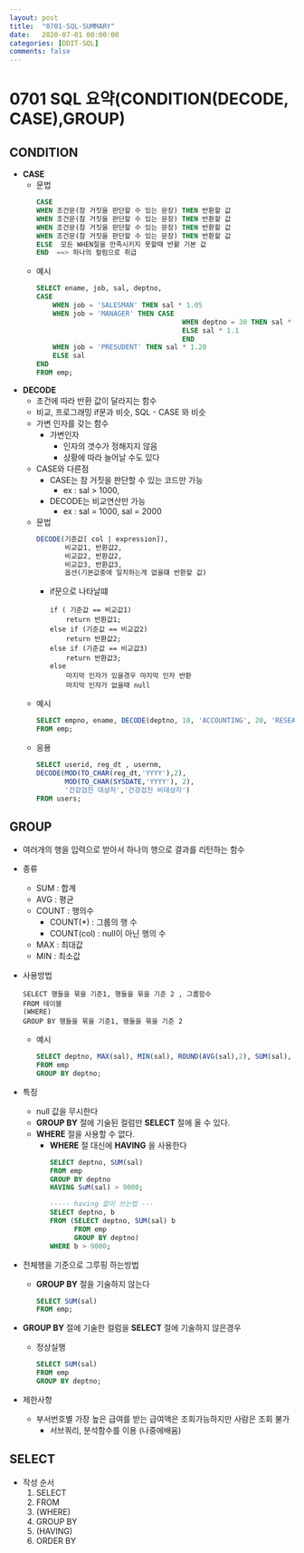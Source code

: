 ```yaml
---
layout: post
title:  "0701-SQL-SUMMARY"
date:   2020-07-01 00:00:00
categories: [DDIT-SQL]
comments: false
---
```


# 0701 SQL 요약(CONDITION(DECODE, CASE),GROUP)

## CONDITION
- __CASE__
    - 문법
        ```sql
        CASE
        WHEN 조건문(참 거짓을 판단할 수 있는 문장) THEN 반환할 값
        WHEN 조건문(참 거짓을 판단할 수 있는 문장) THEN 반환할 값
        WHEN 조건문(참 거짓을 판단할 수 있는 문장) THEN 반환할 값
        WHEN 조건문(참 거짓을 판단할 수 있는 문장) THEN 반환할 값
        ELSE  모든 WHEN절을 만족시키지 못할때 반활 기본 값
        END  ==> 하나의 컬럼으로 취급
        ```
    - 예시
        ```sql
        SELECT ename, job, sal, deptno,
        CASE
            WHEN job = 'SALESMAN' THEN sal * 1.05
            WHEN job = 'MANAGER' THEN CASE
                                            WHEN deptno = 30 THEN sal * 1.5
                                            ELSE sal * 1.1
                                            END
            WHEN job = 'PRESUDENT' THEN sal * 1.20
            ELSE sal
        END
        FROM emp;
        ```
- __DECODE__
    - 조건에 따라 반환 값이 달라지는 함수
    - 비교, 프로그래밍 if문과 비슷, SQL - CASE 와 비슷
    - 가변 인자를 갖는 함수
        - 가변인자
            - 인자의 갯수가 정해지지 않음
            - 상황에 따라 늘어날 수도 있다
    - CASE와 다른점
        - CASE는 참 거짓을 판단할 수 있는 코드만 가능
            - ex : sal > 1000, 
        - DECODE는 비교연산만 가능
            - ex : sal = 1000, sal = 2000
    - 문법
        ```sql
        DECODE(기준값[ col | expression]),
               비교값1, 반환값2,
               비교값2, 반환값2,
               비교값3, 반환값3,
               옵션(기본값중에 일치하는게 없을떄 반환할 값)
        ```
        - if문으로 나타날떄
            ```
            if ( 기준값 == 비교값1)
                return 반환값1;
            else if (기준값 == 비교값2)
                return 반환값2;
            else if (기준값 == 비교값3)
                return 반환값3;
            else
                마지막 인자가 있을경우 마지막 인자 반환
                마지막 인자가 없을때 null
            ```
    - 예시
        ```sql
        SELECT empno, ename, DECODE(deptno, 10, 'ACCOUNTING', 20, 'RESEARCB', 30, 'SALES', 40, 'OPERATLONS', 'DDIT')
        FROM emp;
        ```
    - 응용
        ```sql
        SELECT userid, reg_dt , usernm,
        DECODE(MOD(TO_CHAR(reg_dt,'YYYY'),2),
               MOD(TO_CHAR(SYSDATE,'YYYY'), 2), 
               '건강검진 대상자','건강검진 비대상자') 
        FROM users;
        ```

## GROUP
- 여러개의 행을 입력으로 받아서 하나의 행으로 결과를 리턴하는 함수
- 종류
    - SUM : 합계
    - AVG : 평균
    - COUNT : 행의수
        - COUNT(*) : 그룹의 행 수
        - COUNT(col) : null이 아닌 행의 수
    - MAX : 최대값
    - MIN : 최소값
    
- 사용방법
    ```
    SELECT 행들을 묶을 기준1, 행들을 묶을 기준 2 , 그룹함수
    FROM 테이블
    (WHERE)
    GROUP BY 행들을 묶을 기준1, 행들을 묶을 기준 2
    ``` 
    - 예시
        ```sql
        SELECT deptno, MAX(sal), MIN(sal), ROUND(AVG(sal),2), SUM(sal), COUNT(sal),COUNT(*),COUNT(comm)
        FROM emp
        GROUP BY deptno;
        ```   
- 특징
    - null 값을 무시한다
    - __GROUP BY__ 절에 기술된 컬럼만 __SELECT__ 절에 올 수 있다.
    - __WHERE__ 절을 사용할 수 없다.
        - __WHERE__ 절 대신에 __HAVING__ 을 사용한다
            ```sql
            SELECT deptno, SUM(sal)
            FROM emp
            GROUP BY deptno
            HAVING SuM(sal) > 9000;
          
            ----- having 없이 쓰는법 ---
            SELECT deptno, b
            FROM (SELECT deptno, SUM(sal) b
                  FROM emp
                  GROUP BY deptno) 
            WHERE b > 9000;
            ```
- 전체행을 기준으로 그루핑 하는방법
    - __GROUP BY__ 절을 기술하지 않는다 
        ```sql
        SELECT SUM(sal)
        FROM emp;
        ```
- __GROUP BY__ 절에 기술한 컬럼을 __SELECT__ 절에 기술하지 않은경우
    - 정상실행
        ```sql
        SELECT SUM(sal)
        FROM emp
        GROUP BY deptno;
        ```
 - 제한사항 
    - 부서번호별 가장 높은 급여를 받는 급여액은 조회가능하지만 사람은 조회 불가
        - 서브쿼리, 분석함수를 이용 (나중에배움)  

## SELECT 
- 작성 순서
    1. SELECT
    2. FROM
    3. (WHERE)
    4. GROUP BY
    5. (HAVING) 
    6. ORDER BY

